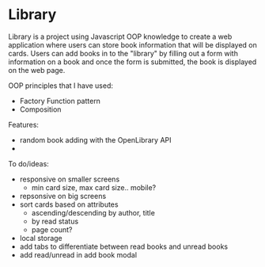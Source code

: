 # Library

Library is a project using Javascript OOP knowledge to create a web application where users can store book information that will be displayed on cards. Users can add books in to the "library" by filling out a form with information on a book and once the form is submitted, the book is displayed on the web page. 

OOP principles that I have used:
- Factory Function pattern
- Composition

Features:
- random book adding with the OpenLibrary API
- 

To do/ideas: 
- responsive on smaller screens
    - min card size, max card size.. mobile?
- repsonsive on big screens
- sort cards based on attributes
    - ascending/descending by author, title
    - by read status
    - page count?
- local storage
- add tabs to differentiate between read books and unread books
- add read/unread in add book modal
